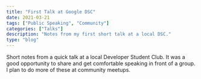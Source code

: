 ```yaml
---
title: "First Talk at Google DSC"
date: 2021-03-21
tags: ["Public Speaking", "Community"]
categories: ["Talks"]
description: "Notes from my first short talk at a local DSC."
type: "blog"
---
```


Short notes from a quick talk at a local Developer Student Club. It was a good opportunity to share and get comfortable speaking in front of a group. I plan to do more of these at community meetups.

